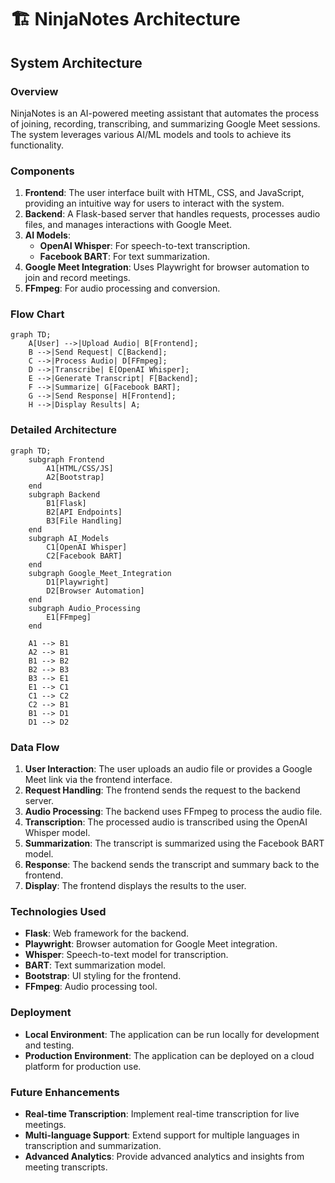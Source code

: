 
# 🏗️ NinjaNotes Architecture

## System Architecture

### Overview
NinjaNotes is an AI-powered meeting assistant that automates the process of joining, recording, transcribing, and summarizing Google Meet sessions. The system leverages various AI/ML models and tools to achieve its functionality.

### Components
1. **Frontend**: The user interface built with HTML, CSS, and JavaScript, providing an intuitive way for users to interact with the system.
2. **Backend**: A Flask-based server that handles requests, processes audio files, and manages interactions with Google Meet.
3. **AI Models**: 
   - **OpenAI Whisper**: For speech-to-text transcription.
   - **Facebook BART**: For text summarization.
4. **Google Meet Integration**: Uses Playwright for browser automation to join and record meetings.
5. **FFmpeg**: For audio processing and conversion.

### Flow Chart
```mermaid
graph TD;
    A[User] -->|Upload Audio| B[Frontend];
    B -->|Send Request| C[Backend];
    C -->|Process Audio| D[FFmpeg];
    D -->|Transcribe| E[OpenAI Whisper];
    E -->|Generate Transcript| F[Backend];
    F -->|Summarize| G[Facebook BART];
    G -->|Send Response| H[Frontend];
    H -->|Display Results| A;
```

### Detailed Architecture
```mermaid
graph TD;
    subgraph Frontend
        A1[HTML/CSS/JS]
        A2[Bootstrap]
    end
    subgraph Backend
        B1[Flask]
        B2[API Endpoints]
        B3[File Handling]
    end
    subgraph AI_Models
        C1[OpenAI Whisper]
        C2[Facebook BART]
    end
    subgraph Google_Meet_Integration
        D1[Playwright]
        D2[Browser Automation]
    end
    subgraph Audio_Processing
        E1[FFmpeg]
    end

    A1 --> B1
    A2 --> B1
    B1 --> B2
    B2 --> B3
    B3 --> E1
    E1 --> C1
    C1 --> C2
    C2 --> B1
    B1 --> D1
    D1 --> D2
```

### Data Flow
1. **User Interaction**: The user uploads an audio file or provides a Google Meet link via the frontend interface.
2. **Request Handling**: The frontend sends the request to the backend server.
3. **Audio Processing**: The backend uses FFmpeg to process the audio file.
4. **Transcription**: The processed audio is transcribed using the OpenAI Whisper model.
5. **Summarization**: The transcript is summarized using the Facebook BART model.
6. **Response**: The backend sends the transcript and summary back to the frontend.
7. **Display**: The frontend displays the results to the user.

### Technologies Used
- **Flask**: Web framework for the backend.
- **Playwright**: Browser automation for Google Meet integration.
- **Whisper**: Speech-to-text model for transcription.
- **BART**: Text summarization model.
- **Bootstrap**: UI styling for the frontend.
- **FFmpeg**: Audio processing tool.

### Deployment
- **Local Environment**: The application can be run locally for development and testing.
- **Production Environment**: The application can be deployed on a cloud platform for production use.

### Future Enhancements
- **Real-time Transcription**: Implement real-time transcription for live meetings.
- **Multi-language Support**: Extend support for multiple languages in transcription and summarization.
- **Advanced Analytics**: Provide advanced analytics and insights from meeting transcripts.
